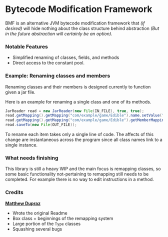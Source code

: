 # Bytecode Modification Framework

BMF is an alternative JVM bytecode modification framework that *(if desired)* will hide nothing about the class structure behind abstraction *(But in the future abstraction will certainly be an option)*.

### Notable Features

* Simplified renaming of classes, fields, and methods
* Direct access to the constant pool. 


### Example: Renaming classes and members

Renaming classes and their members is designed currently to function given a jar file.

Here is an example for renaming a single class and one of its methods.
```java
JarReader read = new JarReader(new File(IN_FILE), true, true);
read.getMapping().getMapping("com/example/game/Edible").name.setValue("com/example/game/Consumable");
read.getMapping().getMapping("com/example/game/Edible").getMemberMapping("isRotten", "()Z").name.setValue("hasDecayed");
read.saveTo(new File(OUT_FILE));
```
To rename each item takes only a single line of code. The affects of this change are instantaneous across the program since all class names link to a single instance. 

### What needs finishing

This library is still a heavy WIP and the main focus is remapping classes, so some basic functionality not-pertaining to remapping still needs to be completed. For example there is no way to edit instructions in a method.

### Credits

**[Matthew Dupraz](https://github.com/MatthewDupraz)** 
* Wrote the original Readme
* Box class + beginnings of the remapping system
* Large portion of the `Type` classes
* Squashing several bugs	
